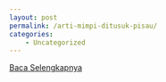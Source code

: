 ```yaml
---
layout: post
permalink: /arti-mimpi-ditusuk-pisau/
categories:
    - Uncategorized
---
```


[Baca Selengkapnya](/07)